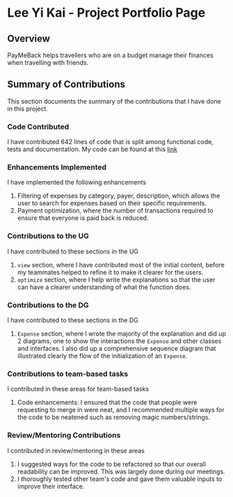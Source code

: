 # Lee Yi Kai - Project Portfolio Page

## Overview
PayMeBack helps travellers who are on a budget manage their finances when travelling with friends.

## Summary of Contributions
This section documents the summary of the contributions that I have done in this project.
### Code Contributed
I have contributed 642 lines of code that is split among functional code, tests and documentation. My code can be 
found at this [link](https://nus-cs2113-ay2122s1.github.io/tp-dashboard/?search=leeyikai)

### Enhancements Implemented
I have implemented the following enhancements

1. Filtering of expenses by category, payer, description, which allows the user to search for expenses based on their
   specific requirements.
2. Payment optimization, where the number of transactions required to ensure that everyone is paid back is reduced.
### Contributions to the UG
I have contributed to these sections in the UG

1. `view` section, where I have contributed most of the initial content, before my teammates helped to refine it to
    make it clearer for the users.
2. `optimize` section, where I help write the explanations so that the user can have a clearer understanding of what the
   function does.
### Contributions to the DG
I have contributed to these sections in the DG

1. `Expense` section, where I wrote the majority of the explanation and did up 2 diagrams, one to show the interactions
    the `Expense` and other classes and interfaces. I also did up a comprehensive sequence diagram that illustrated clearly the flow of the initialization of an `Expense`.

### Contributions to team-based tasks
I contributed in these areas for team-based tasks

1. Code enhancements: I ensured that the code that people were requesting to merge in were neat, and I recommended multiple ways for the code to be neatened such as removing magic numbers/strings.

### Review/Mentoring Contributions
I contributed in review/mentoring in these areas

1. I suggested ways for the code to be refactored so that our overall readability can be improved. This was largely done during our meetings.
2. I thoroughly tested other team's code and gave them valuable inputs to improve their interface.
